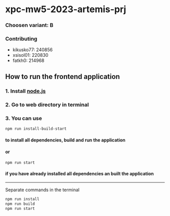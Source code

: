 # xpc-mw5-2023-artemis-prj

### Choosen variant: B

### Contributing
- kikusko77: 240856
- xsisol01: 220830
- fatkh0: 214968

## How to run the frontend application

### 1. Install [node.js](https://nodejs.org/en/download)
### 2. Go to web directory in terminal
### 3. You can use 
```bash
npm run install-build-start
```
#### to install all dependencies, build and run the application
#### or 
```basр
npm run start
```
#### if you have already installed all dependencies an built the application

<hr />

Separate commands in the terminal
```bash
npm run install
npm run build
npm run start
```
